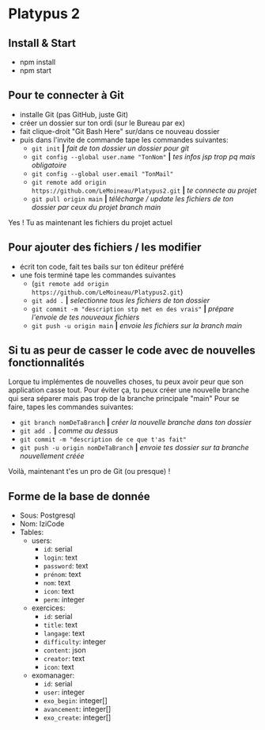# Platypus 2

## Install & Start

- npm install
- npm start

## Pour te connecter à Git
- installe Git (pas GitHub, juste Git)
- créer un dossier sur ton ordi (sur le Bureau par ex)
- fait clique-droit "Git Bash Here" sur/dans ce nouveau dossier
- puis dans l'invite de commande tape les commandes suivantes:
  - `git init` **|** *fait de ton dossier un dossier pour git*
  - `git config --global user.name "TonNom"` **|** *tes infos jsp trop pq mais obligatoire*
  - `git config --global user.email "TonMail"`
  - `git remote add origin https://github.com/LeMoineau/Platypus2.git`    **|** *te connecte au projet*
  - `git pull origin main`    **|** *télécharge / update les fichiers de ton dossier par ceux du projet branch main*

Yes ! Tu as maintenant les fichiers du projet actuel

## Pour ajouter des fichiers / les modifier
- écrit ton code, fait tes bails sur ton éditeur préféré
- une fois terminé tape les commandes suivantes
  - (`git remote add origin https://github.com/LeMoineau/Platypus2.git`)
  - `git add .`    **|** *selectionne tous les fichiers de ton dossier*
  - `git commit -m "description stp met en des vrais"`    **|** *prépare l'envoie de tes nouveaux fichiers*
  - `git push -u origin main`    **|** *envoie les fichiers sur la branch main*

## Si tu as peur de casser le code avec de nouvelles fonctionnalités
Lorque tu implémentes de nouvelles choses, tu peux avoir peur que son application casse tout.
Pour éviter ça, tu peux créer une nouvelle branche qui sera séparer mais pas trop de la branche principale "main"
Pour se faire, tapes les commandes suivantes:
- `git branch nomDeTaBranch`    **|** *créer la nouvelle branche dans ton dossier*
- `git add .`    **|** *comme au dessus*
- `git commit -m "description de ce que t'as fait"`
- `git push -u origin nomDeTaBranch`    **|** *envoie tes dossier sur ta branche nouvellement créée*

Voilà, maintenant t'es un pro de Git (ou presque) !

## Forme de la base de donnée
- Sous: Postgresql
- Nom: IziCode
- Tables:
  - users: 
    - `id`: serial 
    - `login`: text
    - `password`: text
    - `prénom`: text
    - `nom`: text 
    - `icon`: text
    - `perm`: integer
  - exercices:
    - `id`: serial
    - `title`: text
    - `langage`: text
    - `difficulty`: integer
    - `content`: json
    - `creator`: text
    - `icon`: text
  - exomanager:
    - `id`: serial
    - `user`: integer
    - `exo_begin`: integer[]
    - `avancement`: integer[]
    - `exo_create`: integer[]
